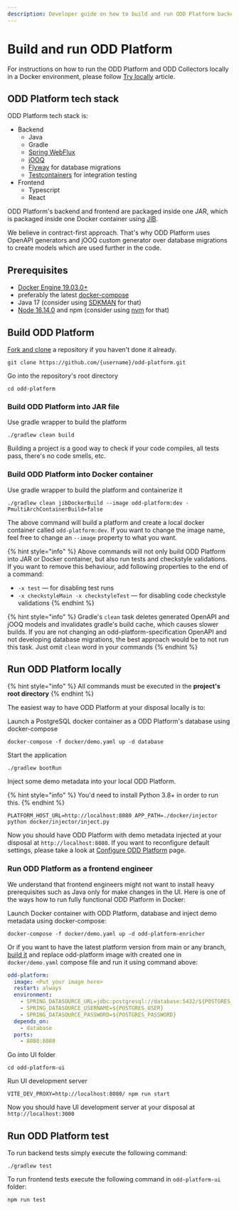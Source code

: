 ```yaml
---
description: Developer guide on how to build and run ODD Platform backend and frontend
---
```


# Build and run ODD Platform

For instructions on how to run the ODD Platform and ODD Collectors locally in a Docker environment, please follow [Try locally](../../configuration-and-deployment/trylocally.md) article.&#x20;

## ODD Platform tech stack

ODD Platform tech stack is:

* Backend
  * Java
  * Gradle
  * [Spring WebFlux](https://docs.spring.io/spring-framework/docs/current/reference/html/web-reactive.html)
  * [jOOQ](https://www.jooq.org/)
  * [Flyway](https://flywaydb.org/) for database migrations
  * [Testcontainers](https://www.testcontainers.org/) for integration testing
* Frontend
  * Typescript
  * React

ODD Platform's backend and frontend are packaged inside one JAR, which is packaged inside one Docker container using [JIB](https://github.com/GoogleContainerTools/jib).

We believe in contract-first approach. That's why ODD Platform uses OpenAPI generators and jOOQ custom generator over database migrations to create models which are used further in the code.

## Prerequisites

* [Docker Engine 19.03.0+](https://docs.docker.com/engine/install/)
* preferably the latest [docker-compose](https://docs.docker.com/compose/install/)
* Java 17 (consider using [SDKMAN](https://sdkman.io/) for that)
* [Node 16.14.0](https://nodejs.org/en/) and npm (consider using [nvm](https://github.com/nvm-sh/nvm) for that)

## Build ODD Platform

[Fork and clone](../how-to-contribute.md#forking-a-repository) a repository if you haven't done it already.

```shell
git clone https://github.com/{username}/odd-platform.git
```

Go into the repository's root directory

```shell
cd odd-platform
```

### Build ODD Platform into JAR file

Use gradle wrapper to build the platform

```shell
./gradlew clean build
```

Building a project is a good way to check if your code compiles, all tests pass, there's no code smells, etc.

### Build ODD Platform into Docker container

Use gradle wrapper to build the platform and containerize it

```shell
./gradlew clean jibDockerBuild --image odd-platform:dev -PmultiArchContainerBuild=false
```

The above command will build a platform and create a local docker container called `odd-platform:dev`. If you want to change the image name, feel free to change an `--image` property to what you want.

{% hint style="info" %}
Above commands will not only build ODD Platform into JAR or Docker container, but also run tests and checkstyle validations. If you want to remove this behaviour, add following properties to the end of a command:

* &#x20;`-x test` — for disabling test runs
* `-x checkstyleMain -x checkstyleTest` — for disabling code checkstyle validations
{% endhint %}

{% hint style="info" %}
Gradle's `clean` task deletes generated OpenAPI and jOOQ models and invalidates gradle's build cache, which causes slower builds. If you are not changing an odd-platform-specification OpenAPI and not developing database migrations, the best approach would be to not run this task. Just omit `clean` word in your commands
{% endhint %}

## Run ODD Platform locally

{% hint style="info" %}
All commands must be executed in the **project's root directory**
{% endhint %}

The easiest way to have ODD Platform at your disposal locally is to:

Launch a PostgreSQL docker container as a ODD Platform's database using docker-compose

```shell
docker-compose -f docker/demo.yaml up -d database
```

Start the application

```shell
./gradlew bootRun
```

Inject some demo metadata into your local ODD Platform.&#x20;

{% hint style="info" %}
You'd need to install Python 3.8+ in order to run this.
{% endhint %}

```shell
PLATFORM_HOST_URL=http://localhost:8080 APP_PATH=./docker/injector python docker/injector/inject.py
```

Now you should have ODD Platform with demo metadata injected at your disposal at `http://localhost:8080`. If you want to reconfigure default settings, please take a look at [Configure ODD Platform](../../configuration-and-deployment/odd-platform/) page.

### Run ODD Platform as a frontend engineer

We understand that frontend engineers might not want to install heavy prerequisites such as Java only for make changes in the UI. Here is one of the ways how to run fully functional ODD Platform in Docker:

Launch Docker container with ODD Platform, database and inject demo metadata using docker-compose:

```shell
docker-compose -f docker/demo.yaml up -d odd-platform-enricher
```

Or if you want to have the latest platform version from main or any branch, [build it](build-and-run-odd-platform.md#build-odd-platform-into-docker-container) and replace odd-platform image with created one in `docker/demo.yaml` compose file and run it using command above:

```yaml
odd-platform:
  image: <Put your image here>
  restart: always
  environment:
    - SPRING_DATASOURCE_URL=jdbc:postgresql://database:5432/${POSTGRES_DATABASE}
    - SPRING_DATASOURCE_USERNAME=${POSTGRES_USER}
    - SPRING_DATASOURCE_PASSWORD=${POSTGRES_PASSWORD}
  depends_on:
    - database
  ports:
    - 8080:8080
```

Go into UI folder

```shell
cd odd-platform-ui
```

Run UI development server

```shell
VITE_DEV_PROXY=http://localhost:8080/ npm run start
```

Now you should have UI development server at your disposal at `http://localhost:3000`

## Run ODD Platform test

To run backend tests simply execute the following command:

```shell
./gradlew test
```

To run frontend tests execute the following command in `odd-platform-ui` folder:

```shell
npm run test
```
